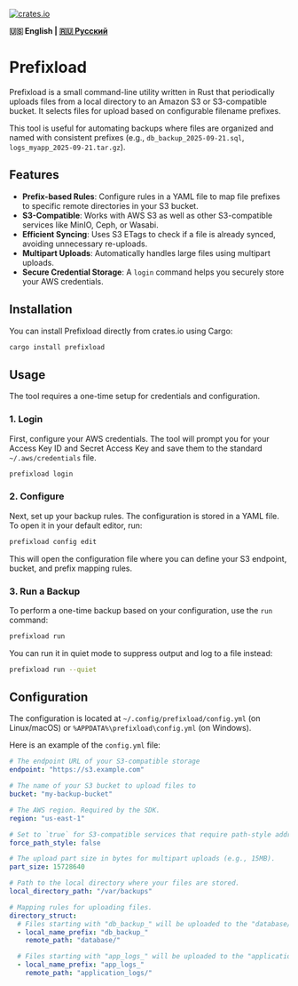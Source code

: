 [![crates.io](https://img.shields.io/crates/v/prefixload.svg)](https://crates.io/crates/prefixload)

**🇺🇸 English | [🇷🇺 Русский](README_RU.md)**

# Prefixload

Prefixload is a small command-line utility written in Rust that periodically uploads files from a local directory to an Amazon S3 or S3-compatible bucket. It selects files for upload based on configurable filename prefixes.

This tool is useful for automating backups where files are organized and named with consistent prefixes (e.g., `db_backup_2025-09-21.sql`, `logs_myapp_2025-09-21.tar.gz`).

## Features

*   **Prefix-based Rules**: Configure rules in a YAML file to map file prefixes to specific remote directories in your S3 bucket.
*   **S3-Compatible**: Works with AWS S3 as well as other S3-compatible services like MinIO, Ceph, or Wasabi.
*   **Efficient Syncing**: Uses S3 ETags to check if a file is already synced, avoiding unnecessary re-uploads.
*   **Multipart Uploads**: Automatically handles large files using multipart uploads.
*   **Secure Credential Storage**: A `login` command helps you securely store your AWS credentials.

## Installation

You can install Prefixload directly from crates.io using Cargo:

```sh
cargo install prefixload
```

## Usage

The tool requires a one-time setup for credentials and configuration.

### 1. Login

First, configure your AWS credentials. The tool will prompt you for your Access Key ID and Secret Access Key and save them to the standard `~/.aws/credentials` file.

```sh
prefixload login
```

### 2. Configure

Next, set up your backup rules. The configuration is stored in a YAML file. To open it in your default editor, run:

```sh
prefixload config edit
```

This will open the configuration file where you can define your S3 endpoint, bucket, and prefix mapping rules.

### 3. Run a Backup

To perform a one-time backup based on your configuration, use the `run` command:

```sh
prefixload run
```

You can run it in quiet mode to suppress output and log to a file instead:
```sh
prefixload run --quiet
```

## Configuration

The configuration is located at `~/.config/prefixload/config.yml` (on Linux/macOS) or `%APPDATA%\prefixload\config.yml` (on Windows).

Here is an example of the `config.yml` file:

```yaml
# The endpoint URL of your S3-compatible storage
endpoint: "https://s3.example.com"

# The name of your S3 bucket to upload files to
bucket: "my-backup-bucket"

# The AWS region. Required by the SDK.
region: "us-east-1"

# Set to `true` for S3-compatible services that require path-style addressing (e.g., MinIO).
force_path_style: false

# The upload part size in bytes for multipart uploads (e.g., 15MB).
part_size: 15728640

# Path to the local directory where your files are stored.
local_directory_path: "/var/backups"

# Mapping rules for uploading files.
directory_struct:
  # Files starting with "db_backup_" will be uploaded to the "database/" directory in the bucket.
  - local_name_prefix: "db_backup_"
    remote_path: "database/"

  # Files starting with "app_logs_" will be uploaded to the "application_logs/" directory.
  - local_name_prefix: "app_logs_"
    remote_path: "application_logs/"
```
